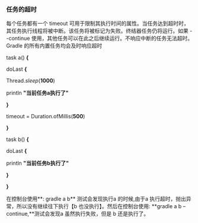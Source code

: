 ### 任务的超时

每个任务都有一个 timeout 可用于限制其执行时间的属性。当任务达到超时时，其任务执行线程将被中断。该任务将被标记为失败。终结器任务仍将运行。如果 --continue 使用，其他任务可以在此之后继续运行。不响应中断的任务无法超时。Gradle 的所有内置任务均会及时响应超时

task a() **{**

doLast **{**

Thread.*sleep*(**1000**)

println **"当前任务a执行了"**

**}**

timeout = Duration.ofMillis(**500**)

**}**

task b() **{**

doLast **{**

println **"当前任务b执行了"**

**}**

**}**

在控制台使用**: gradle a b** 测试会发现执行a 的时候,由于a 执行超时，抛出异常，所以没有继续往下执行【b 也没执行】。然后在控制台使用: **gradle a b –continue,**测试会发现a 虽然执行失败，但是 b 还是执行了。